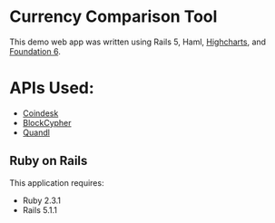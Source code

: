 Currency Comparison Tool
================

This demo web app was written using Rails 5, Haml, [Highcharts](http://www.highcharts.com/), and [Foundation 6](http://foundation.zurb.com/index.html).


APIs Used:
==========

* [Coindesk](http://www.coindesk.com/api/)
* [BlockCypher](https://www.blockcypher.com/dev/ethereum/#introduction)
* [Quandl](https://www.quandl.com/)

Ruby on Rails
-------------

This application requires:

- Ruby 2.3.1
- Rails 5.1.1
